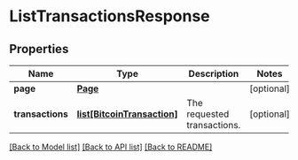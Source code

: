 # ListTransactionsResponse

## Properties
Name | Type | Description | Notes
------------ | ------------- | ------------- | -------------
**page** | [**Page**](Page.md) |  | [optional] 
**transactions** | [**list[BitcoinTransaction]**](BitcoinTransaction.md) | The requested transactions. | [optional] 

[[Back to Model list]](../README.md#documentation-for-models) [[Back to API list]](../README.md#documentation-for-api-endpoints) [[Back to README]](../README.md)


